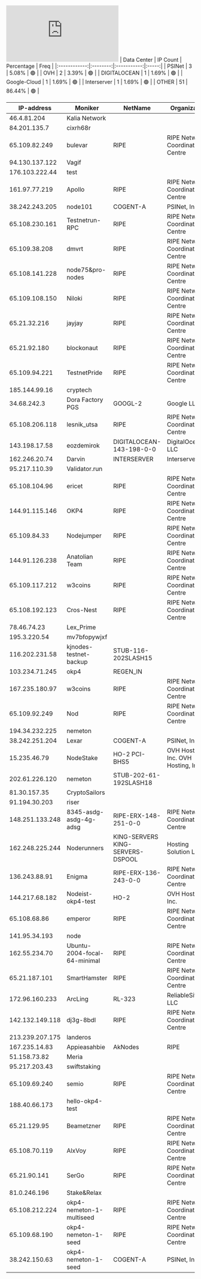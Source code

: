 ![Diagramm](https://github.com/obajay/StateSync-snapshots/blob/main/Projects/OKP4/1/README.md)
| Data Center | IP Count | Percentage | Freq |
|:------------:|:--------:|:-----------:|:-----:|
| PSINet | 3 | 5.08% | 🟢 |
| OVH | 2 | 3.39% | 🟢 |
| DIGITALOCEAN | 1 | 1.69% | 🟢 |
| Google-Cloud | 1 | 1.69% | 🟢 |
| Interserver | 1 | 1.69% | 🟢 |
| OTHER | 51 | 86.44% | 🟢 |

<!-- START_TABLE -->
| IP-address | Moniker | NetName | Organization |
|-------------|-------------|-------------|-------------|
| 46.4.81.204 | Kalia Network |  |  |
| 84.201.135.7 | cixrh68r |  |  |
| 65.109.82.249 | bulevar | RIPE | RIPE Network Coordination Centre |
| 94.130.137.122 | Vagif |  |  |
| 176.103.222.44 | test |  |  |
| 161.97.77.219 | Apollo | RIPE | RIPE Network Coordination Centre |
| 38.242.243.205 | node101 | COGENT-A | PSINet, Inc. |
| 65.108.230.161 | Testnetrun-RPC | RIPE | RIPE Network Coordination Centre |
| 65.109.38.208 | dmvrt | RIPE | RIPE Network Coordination Centre |
| 65.108.141.228 | node75&pro-nodes | RIPE | RIPE Network Coordination Centre |
| 65.109.108.150 | Niloki | RIPE | RIPE Network Coordination Centre |
| 65.21.32.216 | jayjay | RIPE | RIPE Network Coordination Centre |
| 65.21.92.180 | blockonaut | RIPE | RIPE Network Coordination Centre |
| 65.109.94.221 | TestnetPride | RIPE | RIPE Network Coordination Centre |
| 185.144.99.16 | cryptech |  |  |
| 34.68.242.3 | Dora Factory PGS | GOOGL-2 | Google LLC |
| 65.108.206.118 | lesnik_utsa | RIPE | RIPE Network Coordination Centre |
| 143.198.17.58 | eozdemirok | DIGITALOCEAN-143-198-0-0 | DigitalOcean, LLC |
| 162.246.20.74 | Darvin | INTERSERVER | Interserver, Inc |
| 95.217.110.39 | Validator.run |  |  |
| 65.108.104.96 | ericet | RIPE | RIPE Network Coordination Centre |
| 144.91.115.146 | OKP4 | RIPE | RIPE Network Coordination Centre |
| 65.109.84.33 | Nodejumper | RIPE | RIPE Network Coordination Centre |
| 144.91.126.238 | Anatolian Team | RIPE | RIPE Network Coordination Centre |
| 65.109.117.212 | w3coins | RIPE | RIPE Network Coordination Centre |
| 65.108.192.123 | Cros-Nest | RIPE | RIPE Network Coordination Centre |
| 78.46.74.23 | Lex_Prime |  |  |
| 195.3.220.54 | mv7bfopywjxf |  |  |
| 116.202.231.58 | kjnodes-testnet-backup | STUB-116-202SLASH15 |  |
| 103.234.71.245 | okp4 | REGEN_IN |  |
| 167.235.180.97 | w3coins | RIPE | RIPE Network Coordination Centre |
| 65.109.92.249 | Nod | RIPE | RIPE Network Coordination Centre |
| 194.34.232.225 | nemeton |  |  |
| 38.242.251.204 | Lexar | COGENT-A | PSINet, Inc. |
| 15.235.46.79 | NodeStake | HO-2 PCI-BHS5 | OVH Hosting, Inc. OVH Hosting, Inc. |
| 202.61.226.120 | nemeton | STUB-202-61-192SLASH18 |  |
| 81.30.157.35 | CryptoSailors |  |  |
| 91.194.30.203 | riser |  |  |
| 148.251.133.248 | 8345-asdg-asdg-4g-adsg | RIPE-ERX-148-251-0-0 | RIPE Network Coordination Centre |
| 162.248.225.244 | Noderunners | KING-SERVERS KING-SERVERS-DSPOOL | Hosting Solution Ltd. |
| 136.243.88.91 | Enigma | RIPE-ERX-136-243-0-0 | RIPE Network Coordination Centre |
| 144.217.68.182 | Nodeist-okp4-test | HO-2 | OVH Hosting, Inc. |
| 65.108.68.86 | emperor | RIPE | RIPE Network Coordination Centre |
| 141.95.34.193 | node |  |  |
| 162.55.234.70 | Ubuntu-2004-focal-64-minimal | RIPE | RIPE Network Coordination Centre |
| 65.21.187.101 | SmartHamster | RIPE | RIPE Network Coordination Centre |
| 172.96.160.233 | ArcLing | RL-323 | ReliableSite.Net LLC |
| 142.132.149.118 | dj3g-8bdl | RIPE | RIPE Network Coordination Centre |
| 213.239.207.175 | landeros |  |  |
| 167.235.14.83 | Appieasahbie | AkNodes | RIPE | RIPE Network Coordination Centre |
| 51.158.73.82 | Meria |  |  |
| 95.217.203.43 | swiftstaking |  |  |
| 65.109.69.240 | semio | RIPE | RIPE Network Coordination Centre |
| 188.40.66.173 | hello-okp4-test |  |  |
| 65.21.129.95 | Beametzner | RIPE | RIPE Network Coordination Centre |
| 65.108.70.119 | AlxVoy | RIPE | RIPE Network Coordination Centre |
| 65.21.90.141 | SerGo | RIPE | RIPE Network Coordination Centre |
| 81.0.246.196 | Stake&Relax |  |  |
| 65.108.212.224 | okp4-nemeton-1-multiseed | RIPE | RIPE Network Coordination Centre |
| 65.109.68.190 | okp4-nemeton-1-seed | RIPE | RIPE Network Coordination Centre |
| 38.242.150.63 | okp4-nemeton-1-seed | COGENT-A | PSINet, Inc. |

<!-- END_TABLE -->